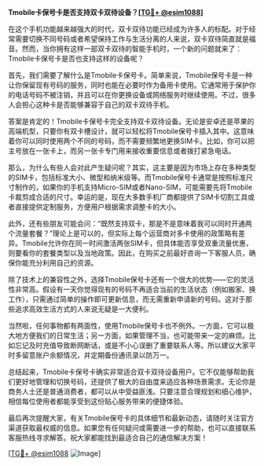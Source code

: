 **Tmobile卡保号卡是否支持双卡双待设备？[[TG💪+ @esim1088](https://t.me/s/esim1088)]**

在这个手机功能越来越强大的时代，双卡双待功能已经成为许多人的标配。对于经常需要切换不同号码或者希望保持工作与生活分离的人来说，双卡双待简直就是福音。然而，当你拥有这样一部双卡双待的智能手机时，一个新的问题就来了：Tmobile卡保号卡是否也支持这样的设备呢？

首先，我们需要了解什么是Tmobile卡保号卡。简单来说，Tmobile保号卡是一种让你保留现有号码的服务，同时也能在必要时作为备用卡使用。它通常用于保护你的电话号码不被注销，并且可以在你更换设备或网络服务时继续使用。不过，很多人会担心这种卡是否能够兼容于自己的双卡双待手机。

答案是肯定的！Tmobile卡保号卡完全支持双卡双待设备。无论是安卓还是苹果的高端机型，只要你有双卡槽设计，就可以轻松将Tmobile保号卡插入其中。这意味着你可以同时使用两个不同的号码，而不需要频繁地更换SIM卡。比如，你可以把主号放在一张卡上，而另一张卡专门用来接收重要信息或者拨打紧急电话。

那么，为什么有些人会对此产生疑问呢？其实，这主要是因为市场上存在多种类型的SIM卡，包括标准大小、微型和纳米级等。而Tmobile保号卡通常是按照标准尺寸制作的，如果你的手机支持Micro-SIM或者Nano-SIM，可能需要先将Tmobile卡裁剪成合适的尺寸。幸运的是，现在大多数手机厂商都提供了SIM卡切割工具或者直接提供定制服务，方便用户根据需求调整卡的大小。

此外，还有些朋友可能会问：“既然支持双卡，那是不是意味着我可以同时开通两个流量套餐？”理论上是可以的，但实际上每个运营商对多卡使用的政策略有差异。Tmobile允许你在同一时间激活两张SIM卡，但具体能否享受双重流量优惠，则要看你的套餐类型以及当地政策。因此，在购买之前最好咨询一下客服人员，确保你能充分利用自己的资源。

除了技术上的兼容性之外，选择Tmobile保号卡还有一个很大的优势——它的灵活性非常高。假设有一天你觉得现有的号码不再适合当前的生活状态（例如搬家、换工作），只需通过简单的操作即可更新信息，而无需重新申请新的号码。这对于那些追求高效生活方式的人来说无疑是一大便利。

当然啦，任何事物都有两面性，使用Tmobile保号卡也不例外。一方面，它可以极大地方便我们的日常生活；另一方面，如果管理不当，也可能带来一定的麻烦。比如忘记及时充值导致断网断话，或是不小心误删了重要联系人等。所以建议大家平时多留意账户余额情况，并定期备份通讯录以防万一。

总结起来，Tmobile卡保号卡确实非常适合双卡双待设备用户。它不仅能够帮助我们更好地管理和切换号码，还提供了极大的自由度来适应各种场景需求。无论你是商务人士还是普通消费者，都可以从中受益匪浅。只要注意合理规划和细心维护，相信每位使用者都能享受到这份贴心服务带来的便捷体验。

最后再次提醒大家，有关Tmobile保号卡的具体细节和最新动态，请随时关注官方渠道获取最权威的信息。如果您有任何疑问或需要进一步的帮助，也可以直接联系客服热线寻求解答。祝大家都能找到最适合自己的通信解决方案！

[[TG💪+ @esim1088](https://t.me/s/esim1088) ![Image](https://i.postimg.cc/4NQfJmqS/Snipaste-2025-05-13-00-14-12.png)]